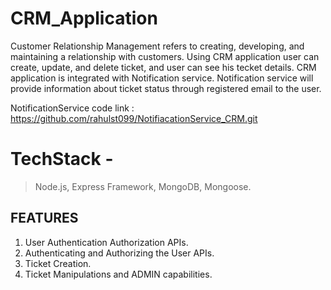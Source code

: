# CRM_Application

Customer Relationship Management refers to creating, developing, and maintaining a relationship with
customers.
Using CRM application user can create, update, and delete ticket, and user can see his tecket details.
CRM application is integrated with Notification service. Notification service will provide information about ticket status through registered email to the user.

NotificationService code link : https://github.com/rahulst099/NotifiacationService_CRM.git

 
 # TechStack -

>Node.js,
>Express Framework,
>MongoDB,
>Mongoose.

## FEATURES

 1. User Authentication Authorization APIs.
 2. Authenticating and Authorizing the User
   APIs.
 3. Ticket Creation.
 4. Ticket Manipulations and ADMIN capabilities.
